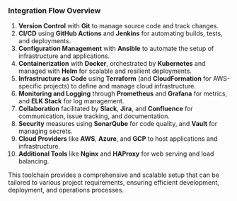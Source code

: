 ### Integration Flow Overview
1. **Version Control** with **Git** to manage source code and track changes.
2. **CI/CD** using **GitHub Actions** and **Jenkins** for automating builds, tests, and deployments.
3. **Configuration Management** with **Ansible** to automate the setup of infrastructure and applications.
4. **Containerization** with **Docker**, orchestrated by **Kubernetes** and managed with **Helm** for scalable and resilient deployments.
5. **Infrastructure as Code** using **Terraform** (and **CloudFormation** for AWS-specific projects) to define and manage cloud infrastructure.
6. **Monitoring and Logging** through **Prometheus** and **Grafana** for metrics, and **ELK Stack** for log management.
7. **Collaboration** facilitated by **Slack**, **Jira**, and **Confluence** for communication, issue tracking, and documentation.
8. **Security** measures using **SonarQube** for code quality, and **Vault** for managing secrets.
9. **Cloud Providers** like **AWS**, **Azure**, and **GCP** to host applications and infrastructure.
10. **Additional Tools** like **Nginx** and **HAProxy** for web serving and load balancing.

This toolchain provides a comprehensive and scalable setup that can be tailored to various project requirements, ensuring efficient development, deployment, and operations processes.
